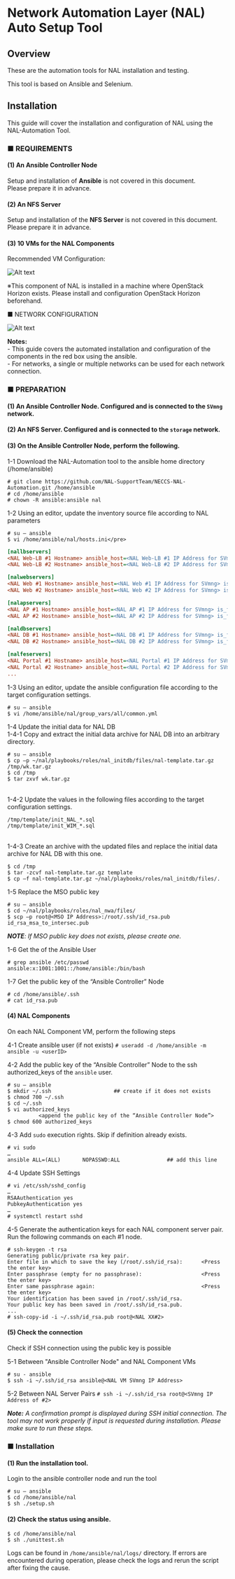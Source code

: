 # Network Automation Layer (NAL) Auto Setup Tool

## Overview
These are the automation tools for NAL installation and testing.

This tool is based on Ansible and Selenium.

## Installation
This guide will cover the installation and configuration of NAL using the NAL-Automation Tool.

### ■ REQUIREMENTS 
#### (1)  An Ansible Controller Node

Setup and installation of **Ansible** is not covered in this document.
</br>Please prepare it in advance.

#### (2) An NFS Server 

Setup and installation of the **NFS Server** is not covered in this document.
</br>Please prepare it in advance.

#### (3) 10 VMs for the NAL Components

Recommended VM Configuration:

![Alt text](images/required_vm_specs.png)

※This component of NAL is installed in a machine where OpenStack Horizon exists. Please install and configuration OpenStack Horizon beforehand.
   
■ NETWORK CONFIGURATION

![Alt text](images/network_config.png)

**Notes:**
</br> - This guide covers the automated installation and configuration of the components in the red box using the ansible.
</br> - For networks, a single or multiple networks can be used for each network connection.

### ■ PREPARATION
#### (1) An Ansible Controller Node. Configured and is connected to the `SVmng` network.
#### (2) An NFS Server. Configured and is connected to the `storage` network.
#### (3) On the Ansible Controller Node, perform the following.
1-1 Download the NAL-Automation tool to the ansible home directory (/home/ansible)
```
# git clone https://github.com/NAL-SupportTeam/NECCS-NAL-Automation.git /home/ansible
# cd /home/ansible
# chown -R ansible:ansible nal
```

1-2 Using an editor, update the inventory source file according to NAL parameters
```
# su – ansible
$ vi /home/ansible/nal/hosts.ini</pre>
```
```ini
[nallbservers]
<NAL Web-LB #1 Hostname> ansible_host=<NAL Web-LB #1 IP Address for SVmng> is_first_active_node=active  index=0
<NAL Web-LB #2 Hostname> ansible_host=<NAL Web-LB #2 IP Address for SVmng> is_first_active_node=standby index=1

[nalwebservers]
<NAL Web #1 Hostname> ansible_host=<NAL Web #1 IP Address for SVmng> is_first_active_node=active  index=0
<NAL Web #2 Hostname> ansible_host=<NAL Web #2 IP Address for SVmng> is_first_active_node=active  index=1

[nalapservers]
<NAL AP #1 Hostname> ansible_host=<NAL AP #1 IP Address for SVmng> is_first_active_node=active  index=0
<NAL AP #2 Hostname> ansible_host=<NAL AP #2 IP Address for SVmng> is_first_active_node=standby index=1

[naldbservers]
<NAL DB #1 Hostname> ansible_host=<NAL DB #1 IP Address for SVmng> is_first_active_node=active  index=0
<NAL DB #2 Hostname> ansible_host=<NAL DB #2 IP Address for SVmng> is_first_active_node=standby index=1

[nalfeservers]
<NAL Portal #1 Hostname> ansible_host=<NAL Portal #1 IP Address for SVmng>  is_first_active_node=active  index=0
<NAL Portal #2 Hostname> ansible_host=<NAL Portal #2 IP Address for SVmng>  is_first_active_node=active  index=1
...
  ```

1-3 Using an editor, update the ansible configuration file according to the target configuration settings.
```
# su – ansible
$ vi /home/ansible/nal/group_vars/all/common.yml
```

1-4 Update the initial data for NAL DB
</br>1-4-1 Copy and extract the initial data archive for NAL DB into an arbitrary directory.
```
# su – ansible
$ cp –p ~/nal/playbooks/roles/nal_initdb/files/nal-template.tar.gz /tmp/wk.tar.gz
$ cd /tmp
$ tar zxvf wk.tar.gz
```
</br>1-4-2 Update the values in the following files according to the target configuration settings.
```
/tmp/template/init_NAL_*.sql
/tmp/template/init_WIM_*.sql
```
</br>1-4-3 Create an archive with the updated files and replace the initial data archive for NAL DB with this one.
```
$ cd /tmp
$ tar -zcvf nal-template.tar.gz template
$ cp –f nal-template.tar.gz ~/nal/playbooks/roles/nal_initdb/files/.
```

1-5 Replace the MSO public key 
```
# su – ansible
$ cd ~/nal/playbooks/roles/nal_nwa/files/
$ scp –p root@<MSO IP Address>:/root/.ssh/id_rsa.pub id_rsa_msa_to_intersec.pub
```
   _**NOTE**: If MSO public key does not exists, please create one._
   
1-6 Get the <userID> of the Ansible User
```
# grep ansible /etc/passwd
ansible:x:1001:1001::/home/ansible:/bin/bash
```

1-7 Get the public key of the “Ansible Controller” Node
```
# cd /home/ansible/.ssh
# cat id_rsa.pub
```

#### (4) NAL Components
On each NAL Component VM, perform the following steps

4-1 Create ansible user (if not exists)
`# useradd -d /home/ansible -m ansible -u <userID>`

4-2 Add the public key of the “Ansible Controller” Node to the ssh authorized_keys of the `ansible` user.
```
# su – ansible
$ mkdir ~/.ssh                    ## create if it does not exists
$ chmod 700 ~/.ssh
$ cd ~/.ssh
$ vi authorized_keys
          <append the public key of the “Ansible Controller Node”>
$ chmod 600 authorized_keys
```

4-3 Add `sudo` execution rights. Skip if definition already exists.
```
# vi sudo
…
ansible ALL=(ALL)       NOPASSWD:ALL               ## add this line
```

4-4 Update SSH Settings
```
# vi /etc/ssh/sshd_config
…
RSAAuthentication yes
PubkeyAuthentication yes
…
# systemctl restart sshd
```

4-5 Generate the authentication keys for each NAL component server pair. <br/>
Run the following commands on each #1 node.
```
# ssh-keygen -t rsa
Generating public/private rsa key pair.
Enter file in which to save the key (/root/.ssh/id_rsa):      <Press the enter key>
Enter passphrase (empty for no passphrase):                   <Press the enter key>
Enter same passphrase again:                                  <Press the enter key>
Your identification has been saved in /root/.ssh/id_rsa.
Your public key has been saved in /root/.ssh/id_rsa.pub.
...
# ssh-copy-id -i ~/.ssh/id_rsa.pub root@<NAL XX#2>
```

#### (5) Check the connection
Check if SSH connection using the public key is possible

5-1 Between "Ansible Controller Node" and NAL Component VMs
```
# su - ansible
$ ssh -i ~/.ssh/id_rsa ansible@<NAL VM SVmng IP Address>
```

5-2 Between NAL Server Pairs
`# ssh -i ~/.ssh/id_rsa root@<SVmng IP Address of #2>`

_**Note:** A confirmation prompt is displayed during SSH initial connection. The tool may not work properly if input is requested during installation. Please make sure to run these steps._

### ■ Installation
#### (1)	Run the installation tool. 
Login to the ansible controller node and run the tool
```
# su – ansible
$ cd /home/ansible/nal
$ sh ./setup.sh 
```

#### (2)	Check the status using ansible.
```
$ cd /home/ansible/nal
$ sh ./unittest.sh
```

Logs can be found in `/home/ansible/nal/logs/` directory.
If errors are encountered during operation, please check the logs and rerun the script after fixing the cause.
